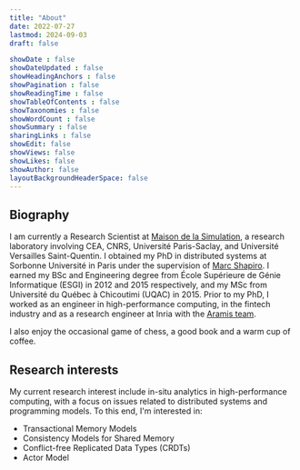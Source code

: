 ```yaml
---
title: "About"
date: 2022-07-27
lastmod: 2024-09-03
draft: false

showDate : false
showDateUpdated : false
showHeadingAnchors : false
showPagination : false
showReadingTime : false
showTableOfContents : false
showTaxonomies : false
showWordCount : false
showSummary : false
sharingLinks : false
showEdit: false
showViews: false
showLikes: false
showAuthor: false
layoutBackgroundHeaderSpace: false
---
```


## Biography

I am currently a Research Scientist at [Maison de la Simulation](https://mdls.fr), a research laboratory involving CEA, CNRS, Université Paris-Saclay, and Université Versailles Saint-Quentin.
I obtained my PhD in distributed systems at Sorbonne Université in Paris under the supervision of [Marc Shapiro](https://perso.lip6.fr/Marc.Shapiro).
I earned my BSc and Engineering degree from École Supérieure de Génie Informatique (ESGI) in 2012 and 2015 respectively, and my MSc from Université du Québec à Chicoutimi (UQAC) in 2015.
Prior to my PhD, I worked as an engineer in high-performance computing, in the fintech industry and as a research engineer at Inria with the [Aramis team](https://www.aramislab.fr).

I also enjoy the occasional game of chess, a good book and a warm cup of coffee.

## Research interests

My current research interest include in-situ analytics in high-performance computing, with a focus on issues related to distributed systems and programming models.
To this end, I'm interested in:
- Transactional Memory Models
- Consistency Models for Shared Memory
- Conflict-free Replicated Data Types (CRDTs)
- Actor Model

